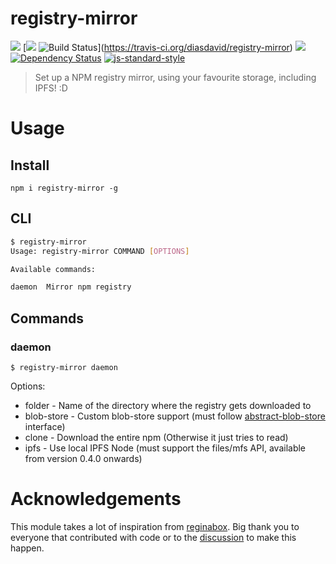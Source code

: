 registry-mirror
===============

[![](https://img.shields.io/badge/made%20by-Protocol%20Labs-blue.svg?style=flat-square)](http://ipn.io) [[![](https://img.shields.io/badge/freejs-%23ipfs-blue.svg?style=flat-square)](http://webchat.freenode.net/?channels=%23ipfs) ![Build Status](https://travis-ci.org/diasdavid/registry-mirror.svg?style=flat-square)](https://travis-ci.org/diasdavid/registry-mirror) ![](https://img.shields.io/badge/coverage-%3F-yellow.svg?style=flat-square) [![Dependency Status](https://david-dm.org/diasdavid/registry-mirror.svg?style=flat-square)](https://david-dm.org/diasdavid/registry-mirror) [![js-standard-style](https://img.shields.io/badge/code%20style-standard-brightgreen.svg?style=flat-square)](https://github.com/feross/standard)

> Set up a NPM registry mirror, using your favourite storage, including IPFS! :D

# Usage

## Install

`npm i registry-mirror -g`

## CLI

```bash
$ registry-mirror
Usage: registry-mirror COMMAND [OPTIONS]

Available commands:

daemon  Mirror npm registry
```

## Commands

### daemon

`$ registry-mirror daemon`

Options:
- folder - Name of the directory where the registry gets downloaded to
- blob-store - Custom blob-store support (must follow [abstract-blob-store]() interface)
- clone - Download the entire npm (Otherwise it just tries to read)
- ipfs - Use local IPFS Node (must support the files/mfs API, available from version 0.4.0 onwards)

# Acknowledgements

This module takes a lot of inspiration from [reginabox](https://www.npmjs.com/package/reginabox). Big thank you to everyone that contributed with code or to the [discussion](https://github.com/ipfs/notes/issues/2) to make this happen.
